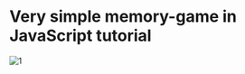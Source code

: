 # Very simple memory-game in JavaScript tutorial 

![1](https://user-images.githubusercontent.com/32854050/87666434-eaeabd00-c768-11ea-9ed6-7b6ca33a4dad.jpg)
